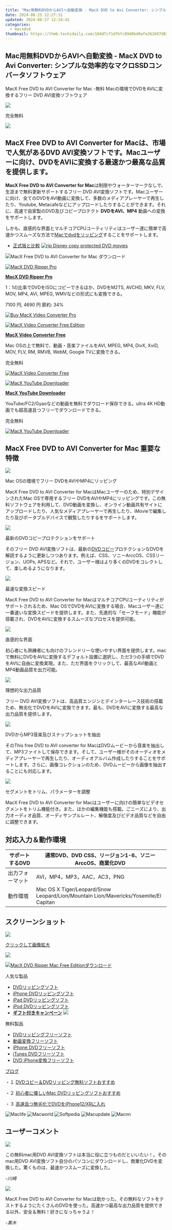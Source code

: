 ```yaml
---
title: "Mac用無料DVDからAVIへ自動変換 - MacX DVD to Avi Converter: シンプルな効率的なマクロSSDコンバータソフトウェア"
date: 2024-08-25 22:27:31
updated: 2024-08-27 12:24:41
categories:
  - macxdvd
thumbnail: https://thmb.techidaily.com/184d7cf1dfbfc8948b40afe261697d83b7fb70b650978462e7e0c6bc450abb26.png
---
```


## Mac用無料DVDからAVIへ自動変換 - MacX DVD to Avi Converter: シンプルな効率的なマクロSSDコンバータソフトウェア

MacX Free DVD to AVI Converter for Mac \-無料 Macの環境でDVDをAVIに変換するフリー DVD AVI変換ソフトウェア

![](https://www.macxdvd.com/dvd-to-avi-converter-for-mac-free/../face/free-dvd-to-avi-converter-for-mac.jpg) 

完全無料

![](https://www.macxdvd.com/dvd-to-avi-converter-for-mac-free/../image-jp/flag.png) 

## MacX Free DVD to AVI Converter for Macは、市場で人気があるDVD AVI変換ソフトです。Macユーザーに向け、DVDをAVIに変換する最速かつ最高な品質を提供します。

**MacX Free DVD to AVI Converter for Mac**は制限やウォーターマークなしで、生涯まで無料更新サポートするフリー DVD AVI変換ソフトです。Macユーザーに向け、全てのDVDをAVI動画に変換して、多数のメディアプレーヤーで再生したり、Youtube, Metacafeなどにアップロードしたりすることができます。それに、高速で自家製のDVD及びコピープロテクト **DVDをAVI、MP4** 動画への変換をサポートします。

 しかも、直感的な界面とマルチコアCPUユーティリティはユーザー達に簡単で高速かつスムーズな方法で[Macでdvdをリッピング](https://tools.techidaily.com/macxdvd/products/)することをサポートします。

* [正式版と比較](https://tools.techidaily.com/macxdvd/products/)
[![rip Disney copy protected DVD movies](https://www.macxdvd.com/dvd-to-avi-converter-for-mac-free/../image-jp/macxdvdpro-banner-mini.jpg)](https://www.macxdvd.com/dvd-to-avi-converter-for-mac-free/../how-to-rip-disney-dvd-copy-protection-jp.htm) 

![MacX Free DVD to AVI Converter for Mac ダウンロード](https://www.macxdvd.com/dvd-to-avi-converter-for-mac-free/../image-jp/bottom-download-big.jpg) 

[![MacX DVD Ripper Pro](https://www.macxdvd.com/dvd-to-avi-converter-for-mac-free/../box-image/macx-ripper-box-left.jpg)](https://www.macxdvd.com/dvd-to-avi-converter-for-mac-free/../mac-video-converter-pro/buy-jp.htm) 

**[MacX DVD Ripper Pro](https://tools.techidaily.com/macxdvd/products/)**

1：1の比率でDVDをISOにコピーできるほか、DVDをM2TS, AVCHD, MKV, FLV, MOV, MP4, AVI, MPEG, WMVなどの形式にも変換できる。

7100 円, 4690 円 節約: 34%

[![Buy MacX Video Converter Pro](https://www.macxdvd.com/dvd-to-avi-converter-for-mac-free/../image-jp/bottom-buy2.jpg)](https://www.macxdvd.com/dvd-to-avi-converter-for-mac-free/../mac-dvd-ripper-pro/buy-jp.htm) 

[![MacX Video Converter Free Edition](https://www.macxdvd.com/dvd-to-avi-converter-for-mac-free/../box-image/free-converter-mini1.jpg)](https://www.macxdvd.com/dvd-to-avi-converter-for-mac-free/../dvd-ripper-mac-free/index-jp.htm) 

**[MacX Video Converter Free](https://tools.techidaily.com/macxdvd/products/)**

Mac OSの上で無料で、動画・音楽ファイルをAVI, MPEG, MP4, DivX, XviD, MOV, FLV, RM, RMVB, WebM, Google TVに変換できる。

 完全無料 

[![MacX Video Converter Free](https://www.macxdvd.com/dvd-to-avi-converter-for-mac-free/../image-jp/free-download.jpg)](https://www.macxdvd.com/dvd-to-avi-converter-for-mac-free/../download/macx-video-converter-free-edition.dmg) 

[![MacX YouTube Downloader](https://www.macxdvd.com/dvd-to-avi-converter-for-mac-free/../box-image/youtube-mini1.png)](https://tools.techidaily.com/macxdvd/products/)

**[MacX YouTube Downloader](https://tools.techidaily.com/macxdvd/products/)**

YouTube/FC2/Gyaoなどの動画を無料でダウロード保存できる。ultra 4K HD動画でも超高速且つフリーでダウンロードできる。

 完全無料 

[![MacX YouTube Downloader](https://www.macxdvd.com/dvd-to-avi-converter-for-mac-free/../image-jp/free-download.jpg)](https://www.macxdvd.com/dvd-to-avi-converter-for-mac-free/../download/macx-youtube-downloader-free.dmg) 

## MacX Free DVD to AVI Converter for Mac 重要な特徴

![](https://www.macxdvd.com/dvd-to-avi-converter-for-mac-free/image/1.jpg) 

Mac OSの環境でフリー DVDをAVIやMP4にリッピング

MacX Free DVD to AVI Converter for MacはMacユーザーのため、特別デザインされたMac OSで専用するフリー DVDをAVIやMP4にリッピングです。この無料ソフトウェアを利用して、DVD動画を変換し、オンライン動画共有サイトにアップロードしたり、人気なメディアプレーヤーで再生したり、iMovieで編集したり及びポータブルデバイスで観覧したりするをサポートします。

![](https://www.macxdvd.com/dvd-to-avi-converter-for-mac-free/image/2.jpg) 

最新のDVDコピープロテクションをサポート

そのフリー DVD AVI変換ソフトは、最新の[DVDコピー](https://tools.techidaily.com/macxdvd/products/)プロテクションなDVDを解読するように更新しつつあります。例えば、CSS、ソニーArccOS、CSSリージョン、UOPs, APSなど。それで、ユーザー様はより多くのDVDをコレクトして、楽しめるようになります。

![](https://www.macxdvd.com/dvd-to-avi-converter-for-mac-free/image/3.jpg) 

最速な変換スピード

MacX Free DVD to AVI Converter for MacはマルチコアCPUユーティリティがサポートされるため、Mac OSでDVDをAVIに変換する場合、Macユーザー達に一番速いな変換スピードを提供します。また、先進的な「セーフモード」機能が搭載され、DVDをAVIに変換するスムーズなプロセスを提供可能。

![](https://www.macxdvd.com/dvd-to-avi-converter-for-mac-free/image/4.jpg) 

直感的な界面

初心者にも熟練者にも向けのフレンドリーな使いやすい界面を提供します。macで無料にDVDをAVIに変換するデフォルト設置に選択し、ただ3つの手順でDVDをAVIに自由に変換実現。また、ただ界面をクリックして、最高なAVI動画とMP4動画品質を出力可能。

![](https://www.macxdvd.com/dvd-to-avi-converter-for-mac-free/image/5.jpg) 

理想的な出力品質

フリー DVD AVI変換ソフトは、高品質エンジンとデインターレース技術の搭載ため、無劣化でDVDをAVIに変換できます。最も、DVDをAVIに変換する最高な出力品質を提供します。

![](https://www.macxdvd.com/dvd-to-avi-converter-for-mac-free/image/6.jpg) 

DVDからMP3音楽及びスナップショットを抽出

そのThis free DVD to AVI converter for MacはDVDムービーから音楽を抽出して、MP3ファイトして保存できます。そして、ユーザー様がそのオーディオをメディアプレーヤーで再生したり、オーディオアルバム作成したりすることをサポートします。さらに、画像コレクションのため、DVDムービーから画像を抽出することにも対応します。

![](https://www.macxdvd.com/dvd-to-avi-converter-for-mac-free/image/7.jpg) 

セグメントをトリム、パラメーターを調整

MacX Free DVD to AVI Converter for Macはユーザーに向けの簡単なビデオセグメントをトリム機能付き。また、ほかの編集機能も搭載。ごニーズにより、出力オーディオ品質、オーディサンプルレート、解像度及びビデオ品質などを自由に調整できます。

## 対応入力＆動作環境

| サポートするDVD | 通常DVD、DVD CSS、リージョン1-6、ソニーArccOS、商業化DVD                                              |
| --------- | ------------------------------------------------------------------------------------ |
| 出力フォーマット  | AVI，MP4，MP3，AAC，AC3，PNG                                                              |
| 動作環境      | Mac OS X Tiger/Leopard/Snow Leopard/Lion/Mountain Lion/Mavericks/Yosemite/El Capitan |

## スクリーンショット

![](https://www.macxdvd.com/dvd-to-avi-converter-for-mac-free/image/screenshot-jp.jpg)

[クリックして画像拡大](https://tools.techidaily.com/macxdvd/products/)

![](https://www.macxdvd.com/dvd-to-avi-converter-for-mac-free/image/screenshot02-jp.jpg) 

[![MacX DVD Ripper Mac Free Editionダウンロード](https://www.macxdvd.com/dvd-to-avi-converter-for-mac-free/../image-jp/bottom-download-big.jpg)](https://tools.techidaily.com/macxdvd/products/)

人気な製品

* [DVDリッピングソフト](https://tools.techidaily.com/macxdvd/products/)
* [iPhone DVDリッピングソフト](https://tools.techidaily.com/macxdvd/products/)
* [iPad DVDリッピングソフト](https://tools.techidaily.com/macxdvd/products/)
* [iPod DVDリッピングソフト](https://tools.techidaily.com/macxdvd/products/)
* [**ギフト付きキャンペーン**](https://tools.techidaily.com/macxdvd/products/) ![](https://www.macxdvd.com/dvd-to-avi-converter-for-mac-free/../blog/new-fourteen/hot.gif)

無料製品

* [DVDリッピングフリーソフト](https://tools.techidaily.com/macxdvd/products/)
* [動画変換フリーソフト](https://tools.techidaily.com/macxdvd/products/)
* [iPhone DVDフリーソフト](https://tools.techidaily.com/macxdvd/products/)
* [iTunes DVDフリーソフト](https://tools.techidaily.com/macxdvd/products/)
* [DVD iPhone変換フリーソフト](https://tools.techidaily.com/macxdvd/products/)

[ブログ](https://tools.techidaily.com/macxdvd/products/)

・１ [DVDコピー＆DVDリッピング無料ソフトおすすめ](https://tools.techidaily.com/macxdvd/products/)

・２ [初心者に優しいMac DVDリッピングソフトおすすめ](https://tools.techidaily.com/macxdvd/products/)

・３ [高速且つ無劣化でDVDをiPhone12/XRに入れ](https://tools.techidaily.com/macxdvd/products/)

![Maclife](https://www.macxdvd.com/dvd-to-avi-converter-for-mac-free/../i-pic/maclife.gif) ![Macworld](https://www.macxdvd.com/dvd-to-avi-converter-for-mac-free/../i-pic/macworld.gif) ![Softpedia](https://www.macxdvd.com/dvd-to-avi-converter-for-mac-free/../i-pic/softpedia.gif) ![Macupdate](https://www.macxdvd.com/dvd-to-avi-converter-for-mac-free/../i-pic/macupdate.gif) ![Macnn](https://www.macxdvd.com/dvd-to-avi-converter-for-mac-free/../i-pic/macnn.gif) 

## ユーザーコメント

![](https://www.macxdvd.com/dvd-to-avi-converter-for-mac-free/../image/customer-ico.jpg) 

この無料mac用DVD AVI変換ソフトは本当に役に立つものだといいたい！。そのmac用DVD AVI変換ソフト自分のパソコンにダウンロードし、商業化DVDを変換した。驚くものは、最速かつスムーズに変換した。 

_\-川崎_ 

![](https://www.macxdvd.com/dvd-to-avi-converter-for-mac-free/../image/customer-ico.jpg) 

MacX Free DVD to AVI Converter for Macは助かった。その無料なソフトをテストするようにたくさんのDVDを使った。高速かつ最高な出力品質を提供できる以外、安全＆無料！好きになっちゃうよ！ 

_\-黒木_

<ins class="adsbygoogle"
     style="display:block"
     data-ad-format="autorelaxed"
     data-ad-client="ca-pub-7571918770474297"
     data-ad-slot="1223367746"></ins>



<ins class="adsbygoogle"
     style="display:block"
     data-ad-client="ca-pub-7571918770474297"
     data-ad-slot="8358498916"
     data-ad-format="auto"
     data-full-width-responsive="true"></ins>

